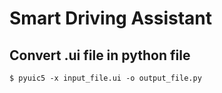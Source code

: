 # Smart Driving Assistant

## Convert .ui file in python file
``$ pyuic5 -x input_file.ui -o output_file.py`` 